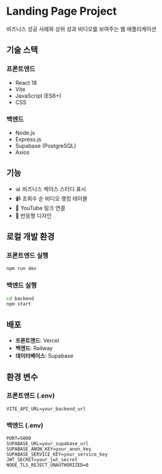 # Landing Page Project

비즈니스 성공 사례와 상위 성과 비디오를 보여주는 웹 애플리케이션

## 기술 스택

### 프론트엔드
- React 18
- Vite
- JavaScript (ES6+)
- CSS

### 백엔드
- Node.js
- Express.js
- Supabase (PostgreSQL)
- Axios

## 기능

- 📊 비즈니스 케이스 스터디 표시
- 📹 조회수 순 비디오 랭킹 테이블
- 🔗 YouTube 링크 연결
- 📱 반응형 디자인

## 로컬 개발 환경

### 프론트엔드 실행
```bash
npm run dev
```

### 백엔드 실행
```bash
cd backend
npm start
```

## 배포

- **프론트엔드**: Vercel
- **백엔드**: Railway
- **데이터베이스**: Supabase

## 환경 변수

### 프론트엔드 (.env)
```
VITE_API_URL=your_backend_url
```

### 백엔드 (.env)
```
PORT=5000
SUPABASE_URL=your_supabase_url
SUPABASE_ANON_KEY=your_anon_key
SUPABASE_SERVICE_KEY=your_service_key
JWT_SECRET=your_jwt_secret
NODE_TLS_REJECT_UNAUTHORIZED=0
```
